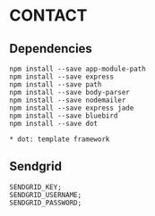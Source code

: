# CONTACT

## Dependencies
```
npm install --save app-module-path
npm install --save express
npm install --save path
npm install --save body-parser
npm install --save nodemailer
npm install --save express jade
npm install --save bluebird
npm install --save dot

* dot: template framework
```

## Sendgrid
```
SENDGRID_KEY;
SENDGRID_USERNAME;
SENDGRID_PASSWORD;
```
